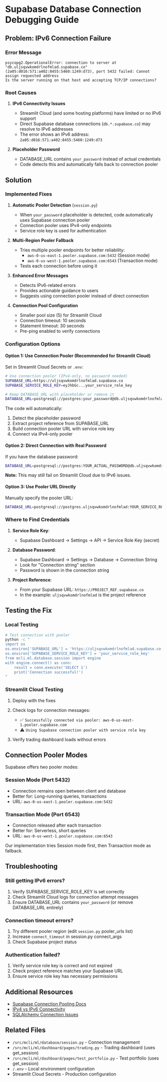 # Supabase Database Connection Debugging Guide

## Problem: IPv6 Connection Failure

### Error Message
```
psycopg2.OperationalError: connection to server at "db.uljsqvwkomdrlnofmlad.supabase.co" (2a05:d016:571:a402:8455:5460:1249:d73), port 5432 failed: Cannot assign requested address
Is the server running on that host and accepting TCP/IP connections?
```

### Root Causes

1. **IPv6 Connectivity Issues**
   - Streamlit Cloud (and some hosting platforms) have limited or no IPv6 support
   - Direct Supabase database connections (`db.*.supabase.co`) may resolve to IPv6 addresses
   - The error shows an IPv6 address: `2a05:d016:571:a402:8455:5460:1249:d73`

2. **Placeholder Password**
   - DATABASE_URL contains `your_password` instead of actual credentials
   - Code detects this and automatically falls back to connection pooler

## Solution

### Implemented Fixes

1. **Automatic Pooler Detection** (`session.py`)
   - When `your_password` placeholder is detected, code automatically uses Supabase connection pooler
   - Connection pooler uses IPv4-only endpoints
   - Service role key is used for authentication

2. **Multi-Region Pooler Fallback**
   - Tries multiple pooler endpoints for better reliability:
     - `aws-0-us-east-1.pooler.supabase.com:5432` (Session mode)
     - `aws-0-us-west-1.pooler.supabase.com:6543` (Transaction mode)
   - Tests each connection before using it

3. **Enhanced Error Messages**
   - Detects IPv6-related errors
   - Provides actionable guidance to users
   - Suggests using connection pooler instead of direct connection

4. **Connection Pool Configuration**
   - Smaller pool size (5) for Streamlit Cloud
   - Connection timeout: 10 seconds
   - Statement timeout: 30 seconds
   - Pre-ping enabled to verify connections

### Configuration Options

#### Option 1: Use Connection Pooler (Recommended for Streamlit Cloud)

Set in Streamlit Cloud Secrets or `.env`:

```bash
# Use connection pooler (IPv4-only, no password needed)
SUPABASE_URL=https://uljsqvwkomdrlnofmlad.supabase.co
SUPABASE_SERVICE_ROLE_KEY=eyJhbGc...your_service_role_key

# Keep DATABASE_URL with placeholder or remove it
DATABASE_URL=postgresql://postgres:your_password@db.uljsqvwkomdrlnofmlad.supabase.co:5432/postgres
```

The code will automatically:
1. Detect the placeholder password
2. Extract project reference from SUPABASE_URL
3. Build connection pooler URL with service role key
4. Connect via IPv4-only pooler

#### Option 2: Direct Connection with Real Password

If you have the database password:

```bash
DATABASE_URL=postgresql://postgres:YOUR_ACTUAL_PASSWORD@db.uljsqvwkomdrlnofmlad.supabase.co:5432/postgres
```

**Note:** This may still fail on Streamlit Cloud due to IPv6 issues.

#### Option 3: Use Pooler URL Directly

Manually specify the pooler URL:

```bash
DATABASE_URL=postgresql://postgres.uljsqvwkomdrlnofmlad:YOUR_SERVICE_ROLE_KEY@aws-0-us-east-1.pooler.supabase.com:5432/postgres
```

### Where to Find Credentials

1. **Service Role Key**:
   - Supabase Dashboard → Settings → API → Service Role Key (secret)

2. **Database Password**:
   - Supabase Dashboard → Settings → Database → Connection String
   - Look for "Connection string" section
   - Password is shown in the connection string

3. **Project Reference**:
   - From your Supabase URL: `https://PROJECT_REF.supabase.co`
   - In the example: `uljsqvwkomdrlnofmlad` is the project reference

## Testing the Fix

### Local Testing

```bash
# Test connection with pooler
python -c "
import os
os.environ['SUPABASE_URL'] = 'https://uljsqvwkomdrlnofmlad.supabase.co'
os.environ['SUPABASE_SERVICE_ROLE_KEY'] = 'your_service_role_key'
from mcli.ml.database.session import engine
with engine.connect() as conn:
    result = conn.execute('SELECT 1')
    print('Connection successful!')
"
```

### Streamlit Cloud Testing

1. Deploy with the fixes
2. Check logs for connection messages:
   - ✅ `Successfully connected via pooler: aws-0-us-east-1.pooler.supabase.com`
   - ⚠️ `Using Supabase connection pooler with service role key`

3. Verify trading dashboard loads without errors

## Connection Pooler Modes

Supabase offers two pooler modes:

### Session Mode (Port 5432)
- Connection remains open between client and database
- Better for: Long-running queries, transactions
- URL: `aws-0-us-east-1.pooler.supabase.com:5432`

### Transaction Mode (Port 6543)
- Connection released after each transaction
- Better for: Serverless, short queries
- URL: `aws-0-us-west-1.pooler.supabase.com:6543`

Our implementation tries Session mode first, then Transaction mode as fallback.

## Troubleshooting

### Still getting IPv6 errors?

1. Verify SUPABASE_SERVICE_ROLE_KEY is set correctly
2. Check Streamlit Cloud logs for connection attempt messages
3. Ensure DATABASE_URL contains `your_password` (or remove DATABASE_URL entirely)

### Connection timeout errors?

1. Try different pooler region (edit `session.py` pooler_urls list)
2. Increase `connect_timeout` in session.py connect_args
3. Check Supabase project status

### Authentication failed?

1. Verify service role key is correct and not expired
2. Check project reference matches your Supabase URL
3. Ensure service role key has necessary permissions

## Additional Resources

- [Supabase Connection Pooling Docs](https://supabase.com/docs/guides/database/connecting-to-postgres#connection-pooler)
- [IPv4 vs IPv6 Connectivity](https://www.cloudflare.com/learning/network-layer/what-is-ipv6/)
- [SQLAlchemy Connection Issues](https://docs.sqlalchemy.org/en/20/core/pooling.html)

## Related Files

- `/src/mcli/ml/database/session.py` - Connection management
- `/src/mcli/ml/dashboard/pages/trading.py` - Trading dashboard (uses get_session)
- `/src/mcli/ml/dashboard/pages/test_portfolio.py` - Test portfolio (uses get_session)
- `/.env` - Local environment configuration
- Streamlit Cloud Secrets - Production configuration
